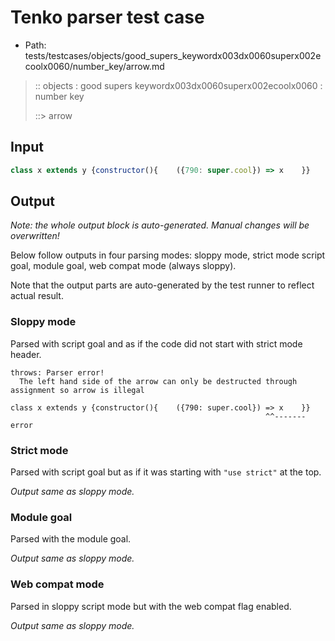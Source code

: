 # Tenko parser test case

- Path: tests/testcases/objects/good_supers_keywordx003dx0060superx002ecoolx0060/number_key/arrow.md

> :: objects : good supers keywordx003dx0060superx002ecoolx0060 : number key
>
> ::> arrow

## Input

`````js
class x extends y {constructor(){    ({790: super.cool}) => x    }}
`````

## Output

_Note: the whole output block is auto-generated. Manual changes will be overwritten!_

Below follow outputs in four parsing modes: sloppy mode, strict mode script goal, module goal, web compat mode (always sloppy).

Note that the output parts are auto-generated by the test runner to reflect actual result.

### Sloppy mode

Parsed with script goal and as if the code did not start with strict mode header.

`````
throws: Parser error!
  The left hand side of the arrow can only be destructed through assignment so arrow is illegal

class x extends y {constructor(){    ({790: super.cool}) => x    }}
                                                         ^^------- error
`````

### Strict mode

Parsed with script goal but as if it was starting with `"use strict"` at the top.

_Output same as sloppy mode._

### Module goal

Parsed with the module goal.

_Output same as sloppy mode._

### Web compat mode

Parsed in sloppy script mode but with the web compat flag enabled.

_Output same as sloppy mode._
